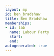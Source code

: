 ```yaml
---
layout: mp
id: ben_bradshaw
title: Ben Bradshaw
memberships:
- id: lab
  name: Labour Party
  start: 
  end: 
autogenerated: true
---
```

